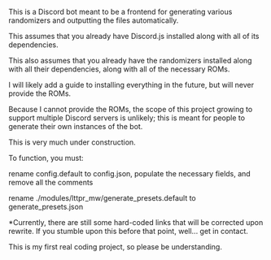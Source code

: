 This is a Discord bot meant to be a frontend for generating various randomizers and outputting the files automatically.

This assumes that you already have Discord.js installed along with all of its dependencies.

This also assumes that you already have the randomizers installed along with all their dependencies, along with all of the necessary ROMs.

I will likely add a guide to installing everything in the future, but will never provide the ROMs.

Because I cannot provide the ROMs, the scope of this project growing to support multiple Discord servers is unlikely; this is meant for people to generate their own instances of the bot.

This is very much under construction.

To function, you must:

rename config.default to config.json, populate the necessary fields, and remove all the comments

rename ./modules/lttpr_mw/generate_presets.default to generate_presets.json

*Currently, there are still some hard-coded links that will be corrected upon rewrite. If you stumble upon this before that point, well... get in contact.

This is my first real coding project, so please be understanding.
